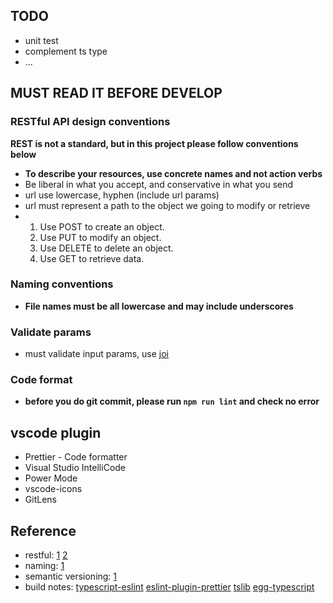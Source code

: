 ## TODO
- unit test
- complement ts type
- ...

## **MUST READ IT BEFORE DEVELOP**

### RESTful API design conventions

**REST is not a standard, but in this project please follow conventions below**

-   **To describe your resources, use concrete names and not action verbs**
-   Be liberal in what you accept, and conservative in what you send
-   url use lowercase, hyphen (include url params)
-   url must represent a path to the object we going to modify or retrieve
-   1. Use POST to create an object.
    2. Use PUT to modify an object.
    3. Use DELETE to delete an object.
    4. Use GET to retrieve data.

### Naming conventions

-   **File names must be all lowercase and may include underscores**

### Validate params

-   must validate input params, use [joi](https://github.com/hapijs/joi)

### Code format

-   **before you do git commit, please run `npm run lint` and check no error**

## vscode plugin

-   Prettier - Code formatter
-   Visual Studio IntelliCode
-   Power Mode
-   vscode-icons
-   GitLens

## Reference

-   restful: [1](https://www.scienjus.com/my-restful-api-best-practices/)
    [2](https://www.moesif.com/blog/technical/api-design/REST-API-Design-Filtering-Sorting-and-Pagination/)
-   naming: [1](https://stackoverflow.com/questions/18927298/node-js-project-naming-conventions-for-files-folders)
-   semantic versioning: [1](https://semver.org/lang/zh-CN/)
-   build notes: [typescript-eslint](https://github.com/typescript-eslint/typescript-eslint) [eslint-plugin-prettier](https://github.com/prettier/eslint-plugin-prettier) [tslib](https://github.com/Microsoft/tslib) [egg-typescript](https://github.com/eggjs/egg/blob/master/docs/source/zh-cn/tutorials/typescript.md)
